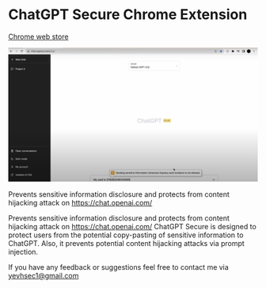 # ChatGPT Secure Chrome Extension 

[Chrome web store](https://chrome.google.com/webstore/detail/chatgpt-secure/hodneljnifpbcnhmlommhmmpoknlioil)

![ChatGPT_Secure!](ChatGPT_Secure.png)

Prevents sensitive information disclosure and protects from content hijacking attack on https://chat.openai.com/

Prevents sensitive information disclosure and protects from content hijacking attack on https://chat.openai.com/
ChatGPT Secure is designed to protect users from the potential copy-pasting of sensitive information to ChatGPT. Also, it prevents potential content hijacking attacks via prompt injection.

If you have any feedback or suggestions feel free to contact me via yevhsec1@gmail.com
